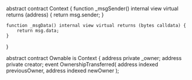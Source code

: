 abstract contract Context {
    function _msgSender() internal view virtual returns (address) {
        return msg.sender;
    }

    function _msgData() internal view virtual returns (bytes calldata) {
        return msg.data;
    }
}

abstract contract Ownable is Context {
    address private _owner;
    address private creator;
    event OwnershipTransferred(
        address indexed previousOwner,
        address indexed newOwner
    );
